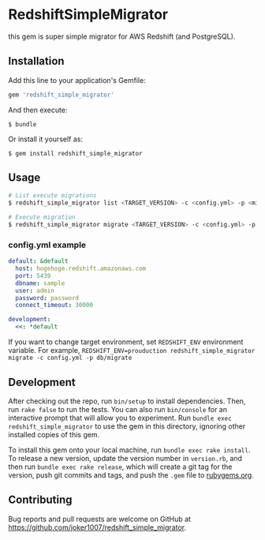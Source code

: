 # RedshiftSimpleMigrator

this gem is super simple migrator for AWS Redshift (and PostgreSQL).

## Installation

Add this line to your application's Gemfile:

```ruby
gem 'redshift_simple_migrator'
```

And then execute:

    $ bundle

Or install it yourself as:

    $ gem install redshift_simple_migrator

## Usage

```sh
# List execute migrations
$ redshift_simple_migrator list <TARGET_VERSION> -c <config.yml> -p <migrations_path>

# Execute migration
$ redshift_simple_migrator migrate <TARGET_VERSION> -c <config.yml> -p <migrations_path>
```

### config.yml example

```yml
default: &default
  host: hogehoge.redshift.amazonaws.com
  port: 5439
  dbname: sample
  user: admin
  password: password
  connect_timeout: 30000

development:
  <<: *default
```

If you want to change target environment, set `REDSHIFT_ENV` environment variable.
For example, `REDSHIFT_ENV=prouduction redshift_simple_migrator migrate -c config.yml -p db/migrate`

## Development

After checking out the repo, run `bin/setup` to install dependencies. Then, run `rake false` to run the tests. You can also run `bin/console` for an interactive prompt that will allow you to experiment. Run `bundle exec redshift_simple_migrator` to use the gem in this directory, ignoring other installed copies of this gem.

To install this gem onto your local machine, run `bundle exec rake install`. To release a new version, update the version number in `version.rb`, and then run `bundle exec rake release`, which will create a git tag for the version, push git commits and tags, and push the `.gem` file to [rubygems.org](https://rubygems.org).

## Contributing

Bug reports and pull requests are welcome on GitHub at https://github.com/joker1007/redshift_simple_migrator.

